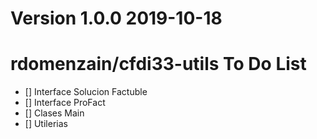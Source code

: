 # Version 1.0.0 2019-10-18

# rdomenzain/cfdi33-utils To Do List

- [] Interface Solucion Factuble
- [] Interface ProFact
- [] Clases Main
- [] Utilerias